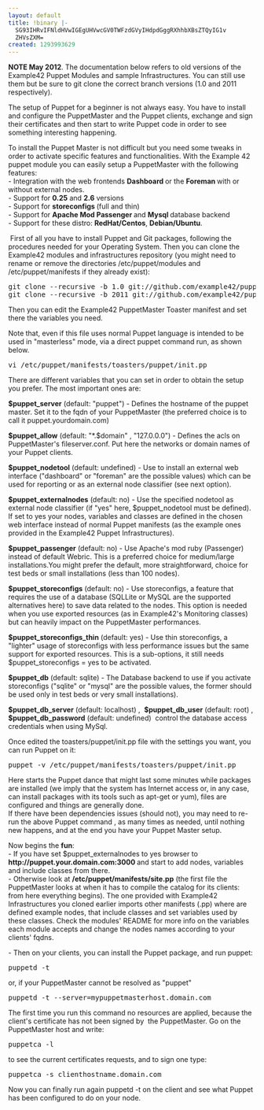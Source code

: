 ```yaml
---
layout: default
title: !binary |-
  SG93IHRvIFNldHVwIGEgUHVwcGV0TWFzdGVyIHdpdGggRXhhbXBsZTQyIG1v
  ZHVsZXM=
created: 1293993629
---
```

<p><strong>NOTE May 2012</strong>. The documentation below refers to old versions of the Example42 Puppet Modules and sample Infrastructures.&#160;You can still use them but be sure to git clone the correct branch versions (1.0 and 2011 respectively).</p><p>The setup of Puppet for a beginner is not always easy. You have to install and configure the PuppetMaster and the Puppet clients, exchange and sign their certificates and then start to write Puppet code in order to see something interesting happening.</p><p>To install the Puppet Master is not difficult but you need some tweaks in order to activate specific features and functionalities. With the Example 42 puppet module you can easily setup a PuppetMaster with the following features: <br />
            - Integration with the web frontends <strong>Dashboard </strong>or the <strong>Foreman </strong>with or without external nodes.<br />
            - Support for <strong>0.25</strong> and <strong>2.6</strong> versions<br />- Support for <strong>storeconfigs </strong>(full and thin)<br />
            - Support for <strong>Apache Mod Passenger </strong>and <strong>Mysql </strong>database backend <br />
            - Support for these distro: <strong>RedHat/Centos</strong>,  <strong>Debian/Ubuntu</strong>. </p><p>&#160;First of all you have to install Puppet and Git packages, following the procedures needed for your Operating System. Then you can clone the Example42 modules and infrastructures repository (you might need to rename or remove the directories /etc/puppet/modules and /etc/puppet/manifests if they already exist):</p><pre>git clone --recursive -b 1.0 git://github.com/example42/puppet-modules.git /etc/puppet/modules
git clone --recursive -b 2011 git://github.com/example42/puppet-infrastructures /etc/puppet/manifests</pre><p>Then you can edit the Example42 PuppetMaster Toaster manifest and set there the variables you need.</p><p>Note that, even if this file uses normal Puppet language is intended to be used in "masterless" mode, via a direct puppet command run, as shown below.</p><pre>vi /etc/puppet/manifests/toasters/puppet/init.pp</pre><p>There are different variables that you can set in order to obtain the setup you prefer. The most important ones are:</p><p><strong>$puppet_server</strong> (default: "puppet") - Defines the hostname of the puppet master. Set it to the fqdn of your PuppetMaster (the preferred choice is to call it puppet.yourdomain.com)</p><p><strong>$puppet_allow</strong>  (default:  "*.$domain" , "127.0.0.0") - Defines the acls on PuppetMaster's fileserver.conf. Put here the networks or domain names of your Puppet clients.</p><p><strong>$puppet_nodetool</strong>  (default: undefined) - Use to install an external web interface ("dashboard" or "foreman" are the possible values) which can be used for reporting or as an external node classifier (see next option).</p><p><strong>$puppet_externalnodes</strong>  (default: no) - Use the specified nodetool as external node classifier (if "yes" here, $puppet_nodetool must be defined). If set to yes your nodes, variables and classes are defined in the chosen web interface instead of normal Puppet manifests (as the example ones provided in the Example42 Puppet Infrastructures). </p><p>
<strong>$puppet_passenger</strong>  (default: no) - Use Apache's mod ruby (Passenger) instead of default Webric. This is a preferred choice for medium/large installations.You might prefer the default, more straightforward, choice for test beds or small installations (less than 100 nodes).</p><p><strong>$puppet_storeconfigs</strong>  (default: no) - Use storeconfigs, a feature that requires the use of a database (SQLLite or MySQL are the supported alternatives here) to save data related to the nodes. This option is needed when you use exported resources (as in Example42's Monitoring classes) but can heavily impact on the PuppetMaster performances.</p><p><strong>$puppet_storeconfigs_thin</strong>  (default: yes) - Use thin storeconfigs, a "lighter" usage of storeconfigs with less performance issues but the same support for exported resources. This is a sub-options, it still needs $puppet_storeconfigs = yes to be activated. </p><p><strong>$puppet_db</strong>  (default: sqlite) - The Database backend to use if you activate storeconfigs ("sqlite" or "mysql" are the possible values, the former should be used only in test beds or very small installations).</p><p><strong>$puppet_db_server</strong>  (default: localhost) ,&#160; <strong>$puppet_db_user</strong>  (default: root) , <strong>$puppet_db_password</strong>  (default: undefined)&#160; control the database access credentials when using MySql.</p><p>Once edited the toasters/puppet/init.pp file with the settings you want, you can run Puppet on it:</p><pre>puppet -v /etc/puppet/manifests/toasters/puppet/init.pp</pre><p>Here starts the Puppet dance that might last some minutes while packages are installed (we imply that the system has Internet access or, in any case, can install packages with its tools such as apt-get or yum), files are configured and things are generally done. <br />If there have been dependencies issues (should not), you may need to re-run the above Puppet command , as many times as needed, until nothing new 
happens, and at the end you have your Puppet Master setup.</p><p>Now begins the <strong>fun</strong>:<br />- If you have set $puppet_externalnodes to yes browser to <strong>http://puppet.your.domain.com:3000 </strong>and start to add nodes, variables and include classes from there.<br />- Otherwise look at <strong>/etc/puppet/manifests/site.pp</strong> (the first file the PuppetMaster looks at when it has to compile the catalog for its clients: from here everything begins). The one provided with Example42 Infrastructures you cloned earlier imports other manifests (.pp) where are defined example nodes, that include classes and set variables used by these classes. Check the modules' README for more info on the variables each module accepts and change the nodes names according to your clients' fqdns.</p><p>- Then on your clients, you can install the Puppet package, and run puppet:</p><pre>puppetd -t </pre><p>or, if your PuppetMaster cannot be resolved as "puppet" </p><pre>puppetd -t --server=mypuppetmasterhost.domain.com</pre><p>The first time you run this command no resources are applied, because the client's certificate has not been signed by&#160; the PuppetMaster. Go on the PuppetMaster host and write:</p><pre>puppetca -l</pre><p>to see the current certificates requests, and to sign one type:</p><pre>puppetca -s clienthostname.domain.com</pre><p>Now you can finally run again puppetd -t on the client and see what Puppet has been configured to do on your node.</p>
